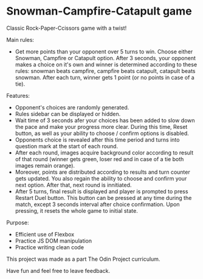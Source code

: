 # Snowman-Campfire-Catapult game

Classic Rock-Paper-Ccissors game with a twist!

Main rules:
- Get more points than your opponent over 5 turns to win. Choose either Snowman, Campfire or Catapult option. After 3 seconds, your opponent makes a choice on it's own and winner is determined according to these rules: snowman beats campfire, campfire beats catapult, catapult beats snowman. After each turn, winner gets 1 point (or no points in case of a tie).

Features:
- Opponent's choices are randomly generated.
- Rules sidebar can be displayed or hidden.
- Wait time of 3 seconds afer your choices has been added to slow down the pace and make your progress more clear. During this time, Reset button, as well as your ability to choose / confirm options is disabled.
- Opponents choice is revealed after this time period and turns into question mark at the start of each round.
- After each round, images acquire background color according to result of that round (winner gets green, loser red and in case of a tie both images remain orange).
- Moreover, points are distributed according to results and turn counter gets updated. You also regain the ability to choose and confirm your next option. After that, next round is innitiated.
- After 5 turns, final result is displayed and player is prompted to press Restart Duel button. This button can be pressed at any time during the match, except 3 seconds interval after choice confirmation. Upon pressing, it resets the whole game to initial state.

Purpose:
- Efficient use of Flexbox
- Practice JS DOM manipulation
- Practice writing clean code

This project was made as a part The Odin Project curriculum.

Have fun and feel free to leave feedback.
